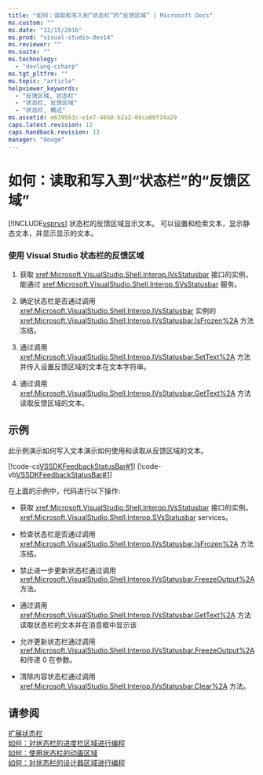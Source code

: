 ```yaml
---
title: "如何：读取和写入到“状态栏”的“反馈区域” | Microsoft Docs"
ms.custom: ""
ms.date: "12/15/2016"
ms.prod: "visual-studio-dev14"
ms.reviewer: ""
ms.suite: ""
ms.technology: 
  - "devlang-csharp"
ms.tgt_pltfrm: ""
ms.topic: "article"
helpviewer_keywords: 
  - "反馈区域, 状态栏"
  - "状态栏, 反馈区域"
  - "状态栏, 概述"
ms.assetid: e639561c-e1e7-4660-b2a2-8bca80f34a29
caps.latest.revision: 12
caps.handback.revision: 12
manager: "douge"
---
```

# 如何：读取和写入到“状态栏”的“反馈区域”
[!INCLUDE[vsprvs](../code-quality/includes/vsprvs_md.md)] 状态栏的反馈区域显示文本。  可以设置和检索文本，显示静态文本，并显示显示的文本。  
  
### 使用 Visual Studio 状态栏的反馈区域  
  
1.  获取 <xref:Microsoft.VisualStudio.Shell.Interop.IVsStatusbar> 接口的实例，能通过 <xref:Microsoft.VisualStudio.Shell.Interop.SVsStatusbar> 服务。  
  
2.  确定状态栏是否通过调用 <xref:Microsoft.VisualStudio.Shell.Interop.IVsStatusbar> 实例的 <xref:Microsoft.VisualStudio.Shell.Interop.IVsStatusbar.IsFrozen%2A> 方法冻结。  
  
3.  通过调用 <xref:Microsoft.VisualStudio.Shell.Interop.IVsStatusbar.SetText%2A> 方法并传入设置反馈区域的文本在文本字符串。  
  
4.  通过调用 <xref:Microsoft.VisualStudio.Shell.Interop.IVsStatusbar.GetText%2A> 方法读取反馈区域的文本。  
  
## 示例  
 此示例演示如何写入文本演示如何使用和读取从反馈区域的文本。  
  
 [!code-cs[VSSDKFeedbackStatusBar#1](../misc/codesnippet/CSharp/how-to-read-from-and-write-to-the-feedback-region-of-the-status-bar_1.cs)]
 [!code-vb[VSSDKFeedbackStatusBar#1](../misc/codesnippet/VisualBasic/how-to-read-from-and-write-to-the-feedback-region-of-the-status-bar_1.vb)]  
  
 在上面的示例中，代码进行以下操作:  
  
-   获取 <xref:Microsoft.VisualStudio.Shell.Interop.IVsStatusbar> 接口的实例。 <xref:Microsoft.VisualStudio.Shell.Interop.SVsStatusbar> services。  
  
-   检查状态栏是否通过调用 <xref:Microsoft.VisualStudio.Shell.Interop.IVsStatusbar.IsFrozen%2A> 方法冻结。  
  
-   禁止进一步更新状态栏通过调用 <xref:Microsoft.VisualStudio.Shell.Interop.IVsStatusbar.FreezeOutput%2A> 方法。  
  
-   通过调用 <xref:Microsoft.VisualStudio.Shell.Interop.IVsStatusbar.GetText%2A> 方法读取状态栏的文本并在消息框中显示该  
  
-   允许更新状态栏通过调用 <xref:Microsoft.VisualStudio.Shell.Interop.IVsStatusbar.FreezeOutput%2A> 和传递 0 在参数。  
  
-   清除内容状态栏通过调用 <xref:Microsoft.VisualStudio.Shell.Interop.IVsStatusbar.Clear%2A> 方法。  
  
## 请参阅  
 [扩展状态栏](../extensibility/extending-the-status-bar.md)   
 [如何：对状态栏的进度栏区域进行编程](../misc/how-to-program-the-progress-bar-region-of-the-status-bar.md)   
 [如何：使用状态栏的动画区域](../misc/how-to-use-the-animation-region-of-the-status-bar.md)   
 [如何：对状态栏的设计器区域进行编程](../Topic/How%20to:%20Program%20the%20Designer%20Region%20of%20the%20Status%20Bar.md)